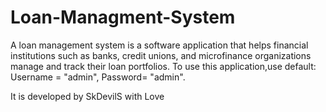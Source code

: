 # Loan-Managment-System
A loan management system is a software application that helps financial institutions such as banks, credit unions, and microfinance organizations manage and track their loan portfolios. 
To use this application,use default:
Username = "admin",
Password= "admin".

It is developed by SkDevilS with Love 